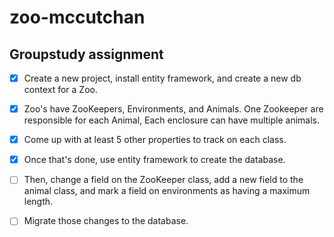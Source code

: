 # zoo-mccutchan
## Groupstudy assignment

- [X] Create a new project, install entity framework, and create a new db context for a Zoo.

- [X] Zoo's have ZooKeepers, Environments, and Animals.  One Zookeeper are responsible for each Animal,  Each enclosure can have multiple animals.

- [X] Come up with at least 5 other properties to track on each class.

- [X] Once that's done, use entity framework to create the database.

- [ ] Then, change a field on the ZooKeeper class, add a new field to the animal class, and mark a field on environments as having a maximum length.

- [ ] Migrate those changes to the database.
